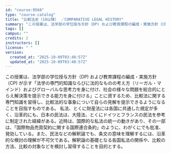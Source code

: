 ```yaml
---
id: "course:9568"
type: "course-catalog"
title: "比較法史（19以降） ／COMPARATIVE LEGAL HISTORY"
summary: "この授業は、法学部の学位授与方針（DP) および教育課程の編成・実施方針（CP) が示す「法学の専門的知識ならびに法的なものの考え方（リーガル・マインド）およびグローバルな思考力を身に付け、社会の様々な問題を総合的にとらえ解決策を提示できる…"
tags: []
campus: ""
credits: 2
instructors: []
license: " "
version:
  created_at: "2025-10-09T03:48:57Z"
  updated_at: "2025-10-09T03:48:57Z"
---
```


この授業は、法学部の学位授与方針（DP) および教育課程の編成・実施方針（CP) が示す「法学の専門的知識ならびに法的なものの考え方（リーガル・マインド）およびグローバルな思考力を身に付け、社会の様々な問題を総合的にとらえ解決策を提示できる能力を身に付ける」ことに資するため、比較法に関する専門知識を習得し、比較法的な事象について自らの見解を提示できるようになることを目指すものである。 私法、とくに財産法には各国に共通した規定が多く、沿革的にも、日本の民法は、大陸法、とくにドイツとフランスの民法を参考に制定された経緯がある。近時は、国際的な私法の統一の動きがあり、その一部は、「国際物品売買契約に関する国際連合条約」のように、わがくにでも批准、発効している。また、民法などの解釈論でも、条文の意味を理解するには、沿革的な検討の理解が不可欠である。解釈論の基礎となる各国私法の関係や、比較の方法、比較の対象などを検討し習得することを目的とする。
